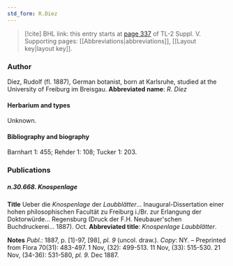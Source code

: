 ```yaml
---
std_form: R.Diez
---
```


> [!cite] BHL link: this entry starts at [page 337](https://www.biodiversitylibrary.org/page/33259383) of TL-2 Suppl. V.
> Supporting pages: [[Abbreviations|abbreviations]], [[Layout key|layout key]].

### Author

Diez, Rudolf (fl. 1887), German botanist, born at Karlsruhe, studied at the University of Freiburg im Breisgau. 
**Abbreviated name**: *R. Diez*

#### Herbarium and types

Unknown.

#### Bibliography and biography

Barnhart 1: 455; Rehder 1: 108; Tucker 1: 203.

### Publications

##### n.30.668. Knospenlage

**Title**
Ueber die *Knospenlage* der *Laubblätter*... Inaugural-Dissertation einer hohen philosophischen Facultät zu Freiburg i./Br. zur Erlangung der Doktorwürde... Regensburg (Druck der F.H. Neubauer'schen Buchdruckerei... 1887). Oct.
**Abbreviated title**: *Knospenlage Laubblätter*.

**Notes**
*Publ*.: 1887, p. \[1\]-97, \[98\], *pl. 9* (uncol. draw.). *Copy*: NY. – Preprinted from Flora 70(31): 483-497. 1 Nov, (32): 499-513. 11 Nov, (33): 515-530. 21 Nov, (34-36): 531-580, *pl. 9.* Dec 1887.


